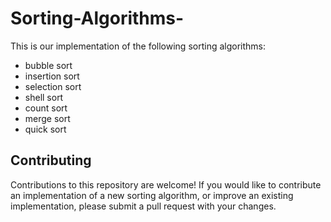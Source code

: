 # Sorting-Algorithms-
This is our  implementation of the following sorting algorithms:
* bubble sort
* insertion sort
* selection sort
* shell sort
* count sort
* merge sort
* quick sort

## Contributing
Contributions to this repository are welcome! If you would like to contribute an implementation of a new sorting algorithm, or improve an existing implementation, please submit a pull request with your changes.
